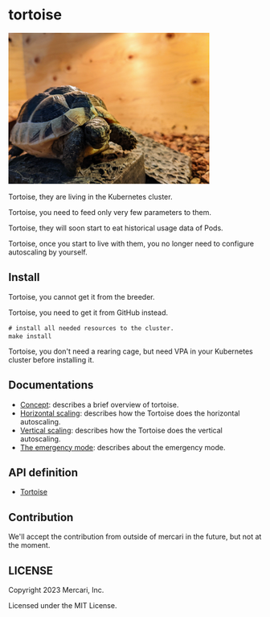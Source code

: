 # tortoise

<img alt="Tortoise" src="docs/images/tortoise_big.jpg" width="400px"/> 

Tortoise, they are living in the Kubernetes cluster. 

Tortoise, you need to feed only very few parameters to them.

Tortoise, they will soon start to eat historical usage data of Pods.

Tortoise, once you start to live with them, you no longer need to configure autoscaling by yourself.

## Install

Tortoise, you cannot get it from the breeder.

Tortoise, you need to get it from GitHub instead.

```shell
# install all needed resources to the cluster.
make install
```

Tortoise, you don't need a rearing cage, but need VPA in your Kubernetes cluster before installing it.

## Documentations 

- [Concept](./docs/concept.md): describes a brief overview of tortoise.
- [Horizontal scaling](./docs/horizontal.md): describes how the Tortoise does the horizontal autoscaling.
- [Vertical scaling](./docs/vertical.md): describes how the Tortoise does the vertical autoscaling.
- [The emergency mode](./docs/emergency.md): describes about the emergency mode.

## API definition

- [Tortoise](./api/v1alpha1/tortoise_types.go)

## Contribution

We'll accept the contribution from outside of mercari in the future, but not at the moment.

## LICENSE

Copyright 2023 Mercari, Inc.

Licensed under the MIT License.
